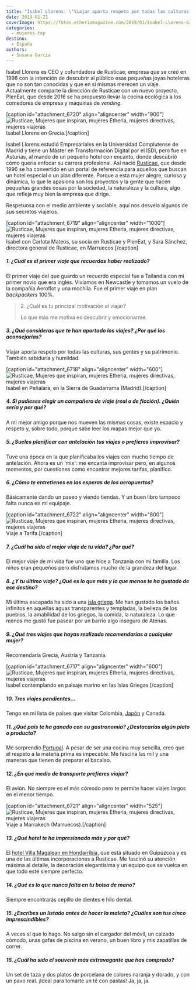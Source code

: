 ```yaml
---
title: "Isabel Llorens: \"Viajar aporta respeto por todas las culturas, sus gentes y su patrimonio\""
date: 2019-01-21
coverImage: https://fotos.etheriamagazine.com/2019/01/Isabel-Llorens-Grecia.jpg
categories: 
  - mujeres-top
destino: 
  - España
authors: 
  - Susana García
---
```


Isabel Llorens es CEO y cofundadora de Rusticae, empresa que se creó en 1996 con la intención de descubrir al público esas pequeñas joyas hoteleras que no son tan conocidas y que en sí mismas merecen un viaje. Actualmente comparte la dirección de Rusticae con un nuevo proyecto, PlenEat, que desde 2016 se ha propuesto llevar la cocina ecológica a los comedores de empresa y máquinas de _vending_.

\[caption id="attachment\_6720" align="aligncenter" width="900"\]![Rusticae, Mujeres que inspiran, mujeres Etheria, mujeres directivas, mujeres viajeras](https://fotos.etheriamagazine.com/2019/01/Isabel-Llorens-Grecia.jpg "Isabel Llorens en Grecia.") Isabel Llorens en Grecia.\[/caption\]

Isabel Llorens estudió Empresariales en la Universidad Complutense de Madrid y tiene un Máster en Transformación Digital por el ISDI, pero fue en Asturias, al mando de un pequeño hotel con encanto, donde descubrió cómo quería enfocar su carrera profesional. Así nació [Rusticae](https://www.rusticae.es), que desde 1996 se ha convertido en un portal de referencia para aquellos que buscan un hotel especial o un plan diferente. Porque a esta mujer alegre, curiosa y dinámica, lo que le apasiona son los proyectos y la gente que hacen pequeñas grandes cosas por la sociedad, la naturaleza y la cultura, algo que refleja muy bien la empresa que dirige.

Respetuosa con el medio ambiente y sociable, aquí nos desvela algunos de sus secretos viajeros.

\[caption id="attachment\_6719" align="aligncenter" width="1000"\]![Rusticae, Mujeres que inspiran, mujeres Etheria, mujeres directivas, mujeres viajeras](https://fotos.etheriamagazine.com/2019/01/Isabel-Llorens-equipo-Rusticae.jpg "Isabel con Carlota Mateos, su socia en Rusticae y Pleneat, y Sara Sánchez, directora general de Rusticae, en Marruecos.") Isabel con Carlota Mateos, su socia en Rusticae y PlenEat, y Sara Sánchez, directora general de Rusticae, en Marruecos.\[/caption\]

##### 1\. ¿Cuál es el primer viaje que recuerdas haber realizado?

El primer viaje del que guardo un recuerdo especial fue a Tailandia con mi primer novio que era inglés. Vivíamos en Newcastle y tomamos un vuelo de la compañía Aeroflot y una mochila. Fue el primer viaje en plan _backpackers_ 100%.

> 2\. ¿Cuál es tu principal motivación al viajar?
> 
> Lo que más me motiva es descubrir y emocionarme.

##### 3\. ¿Qué consideras que te han aportado los viajes? ¿Por qué los aconsejarías?

Viajar aporta respeto por todas las culturas, sus gentes y su patrimonio. También sabiduría y humildad.

\[caption id="attachment\_6718" align="aligncenter" width="600"\]![Rusticae, Mujeres que inspiran, mujeres Etheria, mujeres directivas, mujeres viajeras](https://fotos.etheriamagazine.com/2019/01/Isabel-llorens-Cumbre-de-Peñalara.jpg "Isabel en Peñalara, en la Sierra de Guadarrama (Madrid).") Isabel en Peñalara, en la Sierra de Guadarrama (Madrid).\[/caption\]

##### 4\. Si pudieses elegir un compañero de viaje (real o de ficción). ¿Quién sería y por qué?

A mi mejor amigo porque nos mueven las mismas cosas, existe espacio y respeto y, sobre todo, porque sabe leer los mapas mejor que yo.

##### 5\. ¿Sueles planificar con antelación tus viajes o prefieres improvisar?

Tuve una época en la que planificaba los viajes con mucho tiempo de antelación. Ahora es un 'mix': me encanta improvisar pero, en algunos momentos, por cuestiones como encontrar mejores tarifas, planifico.

##### 6\. ¿Cómo te entretienes en las esperas de los aeropuertos?

Básicamente dando un paseo y viendo tiendas. Y un buen libro tampoco falta nunca en mi equipaje.

\[caption id="attachment\_6722" align="aligncenter" width="800"\]![Rusticae, Mujeres que inspiran, mujeres Etheria, mujeres directivas, mujeres viajeras](https://fotos.etheriamagazine.com/2019/01/Isabel-Llorens-Tarifa.jpg "Viaje a Tarifa.") Viaje a Tarifa.\[/caption\]

##### 7\. ¿Cuál ha sido el mejor viaje de tu vida? ¿Por qué?

El mejor viaje de mi vida fue uno que hice a Tanzania con mi familia. Los niños eran pequeños pero disfrutamos mucho de la grandeza del lugar.

##### 8\. ¿Y tu último viaje? ¿Qué es lo que más y lo que menos te ha gustado de ese destino?

Mi última escapada ha sido a una [isla griega](https://etheriamagazine.com/2019/01/03/que-visitar-crucero-por-islas-griegas/). Me han gustado los baños infinitos en aquellas aguas transparentes y templadas, la belleza de los pueblos, la amabilidad de los griegos, la comida, la naturaleza. Lo que menos me gustó fue pasear por un barrio algo inseguro de Atenas.

##### 9\. ¿Qué tres viajes que hayas realizado recomendarías a cualquier mujer?

Recomendaría Grecia, Austria y Tanzania.

\[caption id="attachment\_6717" align="aligncenter" width="600"\]![Rusticae, Mujeres que inspiran, mujeres Etheria, mujeres directivas, mujeres viajeras](https://fotos.etheriamagazine.com/2019/01/Isabe-Llorens-Islas-griegas.jpg "Isabel contemplando en paisaje marino en las Islas Griegas.") Isabel contemplando en paisaje marino en las Islas Griegas.\[/caption\]

##### 10\. Tres viajes pendientes…

Tengo en mi lista de países que visitar Colombia, [Japón](https://etheriamagazine.com/2018/10/09/que-comer-en-japon/) y Canadá.

##### 11\. ¿Qué país te ha ganado con su gastronomía? ¿Destacarías algún plato o producto?

Me sorprendió [Portugal](https://etheriamagazine.com/2018/10/30/12-miradores-para-exprimir-lisboa/). A pesar de ser una cocina muy sencilla, creo que el respeto a la materia prima es impecable. Me fascina las mil y una maneras que tienen de preparar el bacalao.

##### 12\. ¿En qué medio de transporte prefieres viajar?

El avión. No siempre es el más cómodo pero te permite hacer viajes largos en el menor tiempo.

\[caption id="attachment\_6721" align="aligncenter" width="525"\]![Rusticae, Mujeres que inspiran, mujeres Etheria, mujeres directivas, mujeres viajeras](https://fotos.etheriamagazine.com/2019/01/Isabel-Llorens-Marrakech.jpg "Viaje a Marrakech (Marruecos).") Viaje a Marrakech (Marruecos).\[/caption\]

##### 13\. ¿Qué hotel te ha impresionado más y por qué?

El [hotel Villa Magalean en Hondarribia](https://www.villamagalean.com/es/), que está situado en Guipúzcoa y es una de las últimas incorporaciones a Rusticae. Me fascinó su atención máxima al detalle, la decoración elegantísima y un equipo que se vuelca en que todo esté siempre perfecto.

##### 14\. ¿Qué es lo que nunca falta en tu bolsa de mano?

Siempre encontrarás cepillo de dientes e hilo dental.

##### 15\. ¿Escribes un listado antes de hacer la maleta? ¿Cuáles son tus cinco imprescindibles?

A veces sí que lo hago. No salgo sin el cargador del móvil, un calzado cómodo, unas gafas de piscina en verano, un buen libro y mis zapatillas de correr.

##### 16\. ¿Cuál ha sido el souvenir más extravagante que has comprado?

Un set de taza y dos platos de porcelana de colores naranja y dorado, y con un pavo real. ¡Ideal para tomarte un té con pastas! Ja, ja, ja.
